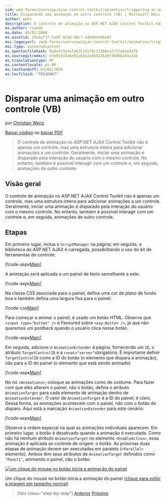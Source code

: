 ```yaml
---
uid: web-forms/overview/ajax-control-toolkit/animation/triggering-an-animation-in-another-control-vb
title: Disparando uma animação em outro controle (VB) | Microsoft Docs
author: wenz
description: O controle de animação no ASP.NET AJAX Control Toolkit não é apenas um controle, mas uma estrutura inteira para adicionar animações a um controle. Geralmente, iniciando um...
ms.author: riande
ms.date: 06/02/2008
ms.assetid: 25ebaf1f-5a9f-423d-98c7-1d694e93664f
msc.legacyurl: /web-forms/overview/ajax-control-toolkit/animation/triggering-an-animation-in-another-control-vb
msc.type: authoredcontent
ms.openlocfilehash: 6a4af2324afab7519170c123b6ea7c57ab3e03fb
ms.sourcegitcommit: e7e91932a6e91a63e2e46417626f39d6b244a3ab
ms.translationtype: MT
ms.contentlocale: pt-BR
ms.lasthandoff: 03/06/2020
ms.locfileid: "78536067"
---
```

# <a name="triggering-an-animation-in-another-control-vb"></a>Disparar uma animação em outro controle (VB)

por [Christian Wenz](https://github.com/wenz)

[Baixar código](https://download.microsoft.com/download/f/9/a/f9a26acd-8df4-4484-8a18-199e4598f411/Animation8.vb.zip) ou [baixar PDF](https://download.microsoft.com/download/6/7/1/6718d452-ff89-4d3f-a90e-c74ec2d636a3/animation8VB.pdf)

> O controle de animação no ASP.NET AJAX Control Toolkit não é apenas um controle, mas uma estrutura inteira para adicionar animações a um controle. Geralmente, iniciar uma animação é disparado pela interação do usuário com o mesmo controle. No entanto, também é possível interagir com um controle e, em seguida, animações de outro controle.

## <a name="overview"></a>Visão geral

O controle de animação no ASP.NET AJAX Control Toolkit não é apenas um controle, mas uma estrutura inteira para adicionar animações a um controle. Geralmente, iniciar uma animação é disparado pela interação do usuário com o mesmo controle. No entanto, também é possível interagir com um controle e, em seguida, animações de outro controle.

## <a name="steps"></a>Etapas

Em primeiro lugar, inclua o `ScriptManager` na página; em seguida, a biblioteca do ASP.NET AJAX é carregada, possibilitando o uso do kit de ferramentas de controle:

[!code-aspx[Main](triggering-an-animation-in-another-control-vb/samples/sample1.aspx)]

A animação será aplicada a um painel de texto semelhante a este:

[!code-aspx[Main](triggering-an-animation-in-another-control-vb/samples/sample2.aspx)]

Na classe CSS associada para o painel, defina uma cor de plano de fundo boa e também defina uma largura fixa para o painel:

[!code-css[Main](triggering-an-animation-in-another-control-vb/samples/sample3.css)]

Para começar a animar o painel, é usado um botão HTML. Observe que `<input type="button" />` é Favoured sobre `<asp:Button />`, já que não queremos um postback quando o usuário clica nesse botão.

[!code-aspx[Main](triggering-an-animation-in-another-control-vb/samples/sample4.aspx)]

Em seguida, adicione o `AnimationExtender` à página, fornecendo um `ID`, o atributo `TargetControlID` e a `runat="server"`obrigatório. É importante definir `TargetControlID` como a ID do botão (o elemento que dispara a animação), não para a ID do painel (o elemento que está sendo animado)

[!code-aspx[Main](triggering-an-animation-in-another-control-vb/samples/sample5.aspx)]

No nó `<Animations>`, coloque as animações como de costume. Para fazer com que eles alterem o painel, não o botão, defina o atributo `AnimationTarget` para cada elemento de animação dentro de `AnimationExtender`. O valor de `AnimationTarget` é a ID do painel, é claro. Dessa forma, as animações acontecem com o painel, não com o botão de disparo. Aqui está a marcação `AnimationExtender` para este cenário:

[!code-aspx[Main](triggering-an-animation-in-another-control-vb/samples/sample6.aspx)]

Observe a ordem especial na qual as animações individuais aparecem. Em primeiro lugar, o botão é desativado quando a animação é executada. Como não há nenhum atributo `AnimationTarget` no elemento `<EnableAction>`, essa animação é aplicada ao controle de origem: o botão. As próximas duas etapas de animação devem ser executadas em paralelo (`<Parallel>` elemento). Ambos têm seus atributos de `AnimationTarget` definidos como `"Panel1"`, animando o painel, não o botão.

[![um clique do mouse no botão inicia a animação do painel](triggering-an-animation-in-another-control-vb/_static/image2.png)](triggering-an-animation-in-another-control-vb/_static/image1.png)

Um clique do mouse no botão inicia a animação do painel ([clique para exibir a imagem em tamanho normal](triggering-an-animation-in-another-control-vb/_static/image3.png))

> [!div class="step-by-step"]
> [Anterior](disabling-actions-during-animation-vb.md)
> [Próximo](modifying-animations-from-the-server-side-vb.md)
